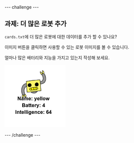 \--- challenge \---

## 과제: 더 많은 로봇 추가

`cards.txt`에 더 많은 로봇에 대한 데이터를 추가 할 수 있나요?

이미지 버튼을 클릭하면 사용할 수 있는 로봇 이미지를 볼 수 있습니다.

얼마나 많은 배터리와 지능을 가지고 있는지 작성해 보세요.

![screenshot](images/robotrumps-yellow.png)

\--- /challenge \---